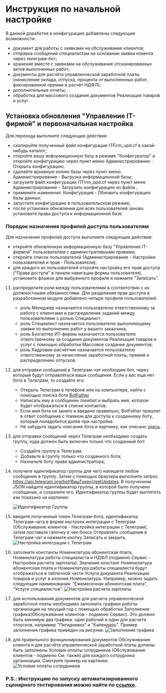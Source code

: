 # Инструкция по начальной настройке
В данной доработке в конфигурацию добавлены следующие возможности:
- документ для работы с заявками на обслуживание клиентов;
- отправка сообщений специалистам на основании заявки клиента через телеграм-бот;
- хранение вместе с заявками на обслуживание отсканированных актов выполненных работ;
- документы для расчёта управленческой заработной платы (начисление оклада, отпуска, процента от выполненных работ, фиксированной премии и расчёт НДФЛ);
- дополнительные отчеты;
- обработка для массового создания документов Реализация товаров и услуг.

## Установка обновления "Управление IT-фирмой" и первоначальная настройка

Для перехода выполните следующие действия:
- скопируйте полученный файл конфигурации ITFirm_upd.cf в какой-нибудь каталог;
- откройте вашу информационную базу в режиме "Конфигуратор" и откройте конфигурацию через пункт меню Администрирование - Открыть конфигурацию;
- сделайте архивную копию базы через пункт меню Администрирование - Выгрузка информационной базы;
- загрузите файл конфигурации ITFirm_upd.cf через пункт меню Администрирование - Загрузить конфигурацию из файла  ;
- примените изменения: Конфигурация - Обновить конфигурацию базы данных;
- запустите конфигурацию в пользовательском режиме;
- после установки обновления для всех пользователей заново установите права доступа к информационной базе.

### Порядок назначения профилей доступа пользователям

Для назначения профилей доступа выполните следующие действия:
- откройте обновленную информационную базу "Управление IT-фирмой" пользователем с административными правами;
- откройте список пользователей (Администрирование - Настройки пользователей и прав - Пользователи);
- для каждого из пользователей откройте настройку его прав доступа ("Права доступа" в панели навигации формы пользователя), установите флажок для выбранного профиля и нажмите "Записать".

11. распределите роли между пользователями в соответствии с их должностными обязанностями. Для разделения прав доступа в разработанном модуле добавлено четыре профиля пользователей:
    - роль Менеджер назначается пользователю ответственному за работу с клиентами и распределение заданий между пользователями с ролью Специалист;
    - роль Специалист назначается пользователю выполняющему заявки по выполнению работ у вашего заказчика;
    - роль Бухгалтер ИТ-фирмы назначается пользователю ответственному за создание документов Реализация товаров и услуг с помощью обработки Массовое создание документов;
    - роль Кадровик-расчётчик назначается пользователю ответственному за начисление заработной платы, премий и распределению отпусков.
12. для отправки сообщений в Телеграм-чат необходим бот, через который будут отправляться ваши сообщения. Если у вас еще нет бота в Телеграм, то создайте его: 
    - Открыть Телеграм в телефоне или на компьютере, найти с помощью поиска бота [BotFather](https://telegram.me/BotFather).
    - Написать ему в сообщении /newbot и выбрать имя, которое будет отображаться в списке контактов.
    - Если имя бота не занято и введено правильно, BotFather пришлет в ответ сообщение с токеном для доступа к созданному боту, который понадобится далее при настройке.
    - Не забудьте задать описание бота и картинку, как описано [здесь](https://tlgrm.ru/docs/bots#edit-settings).
13. для отправки сообщений через Телеграм необходимо создать группу, куда должен быть включен только что созданный бот:
    - Создайте группу в Телеграм;
    - Добавьте в группу только что созданного бота;
    - Назначьте боту права администратора;
14. получите идентификатор группы для чего напишите любое сообщение в группу. Затем с помощью браузера выполните запрос https://api.telegram.org/bot[ВашТокен]/getUpdates. В полученном JSON найдите идентификатор группы, в которой было получено сообщение, и сохраните его. Идентификатор группы будет выглятеть как показано на картинке:

    ![Идентификатор Группы](Content/pict/GroupID.png)
15. введите полученный токен Телеграм-бота, идентификатор Телеграм-чата в форме настроек интеграции с Телеграм (Обслуживание клиентов - Настройка интеграции с Телеграм), затем поставьте галочку в чек-боксе Отправлять сообщения в Телеграм-чат и нажмите кнопку Записать и закрыть.
    ![Настройка интеграции с Телеграм](Content/pict/TelegramIntegration.png)
16. заполните константы Номенклатура абонентская плата, Номенклатура работы специалиста и НДФЛ (подменю Сервис - Настройки расчета зарплаты). Значения констант Номенклатура абонентская плата и Номенклатура работы специалиста будут отображаться в табличной части Услуги документа Реализации товаров и услуг в колонке Номенклатура. Например, можно задать следующие наименования: "Ежемесячная абонентская плата", "Услуги специалистов".
    ![Настройка расчета зарплаты](Content/pict/SalaryCalculation.png)
17. для использования документов для расчета управленческой заработной платы необходимо заполнить графики работы организации на текущий год с помощью обработки Заполнение графика(Обслуживание клиентов - подменю Сервис). Это должно быть минимум два графика: один рабочий и один для расчета отпусков, например "Пятидневка" и "Календарь". Пример заполнения графика приведен на рисунке:
    ![Заполнение графика](Content/pict/FillTheGraph.png)
18. для правильного функционирования документов Обслуживание клиента и для расчёта управленческой заработной платы должны быть заполнены Условия оплаты сотрудников (Обслуживание клиентов - подменю См. также) для каждого сотрудника организации. Смотрите пример на картинке:
    ![Условия оплаты сотрудников](Content/pict/PaymentTerms.png)

### P.S.: Инструкцию по запуску автоматизированного сценарного тестирования можно найти по [ссылке](Content/TestingGuide.md).
